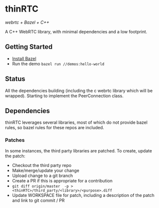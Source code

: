 # thinRTC

*webrtc + Bazel + C++*

A C++ WebRTC library, with minimal dependencies and a low footprint.

## Getting Started

* [Install Bazel](https://docs.bazel.build/versions/4.0.0/install.html)
* Run the demo `bazel run //demos:hello-world`

## Status

All the dependencies building (including the c webrtc library which will
be wrapped). Starting to implement the PeerConnection class.

## Dependencies

thinRTC leverages several libraries, most of which do not provide bazel rules, so
bazel rules for these repos are included.


### Patches

In some instances, the third party libraries are patched. To create, update the patch:

* Checkout the third party repo
* Make/merge/update your change
* Upload change to a git branch
* Create a PR if this is appropriate for a contribution
* `git diff origin/master  -p > <thinRTC>/third_party/<library>/<purpose>.diff`
* Update WORKSPACE file for patch, including a description of the patch and link to git commit / PR
